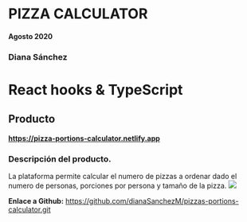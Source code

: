 # PIZZA CALCULATOR

#### Agosto 2020

### Diana Sánchez 
# React hooks & TypeScript

## Producto

**https://pizza-portions-calculator.netlify.app**

### Descripción del producto.
La plataforma permite calcular el numero de pizzas a ordenar dado el numero de personas, porciones por persona y tamaño de la pizza.
![](https://github.com/dianaSanchezM/pizzas-portions-calculator.git/app.png)


**Enlace a Github:** https://github.com/dianaSanchezM/pizzas-portions-calculator.git


